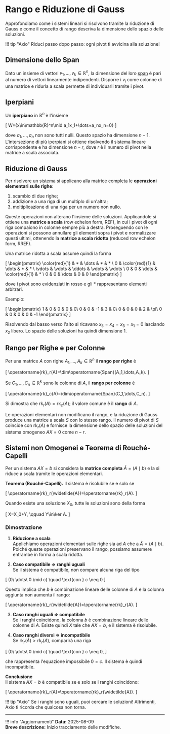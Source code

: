 # Rango e Riduzione di Gauss

Approfondiamo come i sistemi lineari si risolvono tramite la riduzione di Gauss e come il concetto di rango descriva la dimensione dello spazio delle soluzioni.

!!! tip "Axio"
    Riduci passo dopo passo: ogni pivot ti avvicina alla soluzione!

## Dimensione dello Span

Dato un insieme di vettori $v_1,\dots,v_k\in\mathbb{R}^n$, la dimensione del loro [span](../spazi-vettoriali/span.md) è pari al numero di vettori linearmente indipendenti. Disporre i $v_i$ come colonne di una matrice e ridurla a scala permette di individuarli tramite i pivot.

## Iperpiani

Un **iperpiano** in $\mathbb{R}^n$ è l'insieme

\[
W=\{x\in\mathbb{R}^n\mid a_1x_1+\dots+a_nx_n=0\}
\]

dove $a_1,\dots,a_n$ non sono tutti nulli. Questo spazio ha dimensione $n-1$. L'intersezione di più iperpiani si ottiene risolvendo il sistema lineare corrispondente e ha dimensione $n-r$, dove $r$ è il numero di pivot nella matrice a scala associata.

## Riduzione di Gauss

Per risolvere un sistema si applicano alla matrice completa le **operazioni elementari sulle righe**:

1. scambio di due righe;
2. addizione a una riga di un multiplo di un'altra;
3. moltiplicazione di una riga per un numero non nullo.

Queste operazioni non alterano l'insieme delle soluzioni. Applicandole si ottiene una **matrice a scala** (row echelon form, REF), in cui i pivot di ogni riga compaiono in colonne sempre più a destra. Proseguendo con le operazioni si possono annullare gli elementi sopra i pivot e normalizzare questi ultimi, ottenendo la **matrice a scala ridotta** (reduced row echelon form, RREF).

Una matrice ridotta a scala assume quindi la forma

\[
\begin{pmatrix}
\color{red}{1} & * & \dots & * & * \\
0 & \color{red}{1} & \dots & * & * \\
\vdots & \vdots & \ddots & \vdots & \vdots \\
0 & 0 & \dots & \color{red}{1} & * \\
0 & 0 & \dots & 0 & 0
\end{pmatrix}
\]

dove i pivot sono evidenziati in rosso e gli $*$ rappresentano elementi arbitrari.

Esempio:

\[
\begin{pmatrix}
1 & 0 & 0 & 0 & 0\\
0 & 0 & -1 & 3 & 0\\
0 & 0 & 0 & 2 & \pi\\
0 & 0 & 0 & 0 & -1
\end{pmatrix}
\]

Risolvendo dal basso verso l'alto si ricavano $x_5=x_4=x_3=x_1=0$ lasciando $x_2$ libero. Lo spazio delle soluzioni ha quindi dimensione $1$.

## Rango per Righe e per Colonne

Per una matrice $A$ con righe $A_1,\dots,A_k\in\mathbb{R}^n$ il **rango per righe** è

\[
\operatorname{rk}_r(A)=\dim\operatorname{Span}(A_1,\dots,A_k).
\]

Se $C_1,\dots,C_n\in\mathbb{R}^k$ sono le colonne di $A$, il **rango per colonne** è

\[
\operatorname{rk}_c(A)=\dim\operatorname{Span}(C_1,\dots,C_n).
\]

Si dimostra che $\operatorname{rk}_r(A)=\operatorname{rk}_c(A)$; il valore comune è il **rango** di $A$.

Le operazioni elementari non modificano il rango, e la riduzione di Gauss produce una matrice a scala $S$ con lo stesso rango. Il numero di pivot di $S$ coincide con $\operatorname{rk}_r(A)$ e fornisce la dimensione dello spazio delle soluzioni del sistema omogeneo $AX=0$ come $n-r$.

## Sistemi non Omogenei e Teorema di Rouché-Capelli

Per un sistema $AX=b$ si considera la **matrice completa** $\widetilde{A}=(A\mid b)$ e la si riduce a scala tramite le operazioni elementari.

**Teorema (Rouché‑Capelli).** Il sistema è risolubile se e solo se

\[
\operatorname{rk}_r(\widetilde{A})=\operatorname{rk}_r(A).
\]

Quando esiste una soluzione $X_0$, tutte le soluzioni sono della forma

\[
X=X_0+Y, \qquad Y\in\ker A.
\]

### Dimostrazione

1. **Riduzione a scala**  
   Applichiamo operazioni elementari sulle righe sia ad $A$ che a $\widetilde{A}=(A\mid b)$. Poiché queste operazioni preservano il rango, possiamo assumere entrambe in forma a scala ridotta.

2. **Caso compatibile ⇒ ranghi uguali**  
   Se il sistema è compatibile, non compare alcuna riga del tipo

\[
(0\ \dots\ 0 \mid c) \quad \text{con } c \neq 0
\]

   Questo implica che $b$ è combinazione lineare delle colonne di $A$ e la colonna aggiunta non aumenta il rango:

\[
\operatorname{rk}_r(\widetilde{A})=\operatorname{rk}_r(A).
\]

3. **Caso ranghi uguali ⇒ compatibile**  
   Se i ranghi coincidono, la colonna $b$ è combinazione lineare delle colonne di $A$. Esiste quindi $X$ tale che $AX=b$, e il sistema è risolubile.

4. **Caso ranghi diversi ⇒ incompatibile**  
   Se $\operatorname{rk}_r(\widetilde{A})>\operatorname{rk}_r(A)$, comparirà una riga

\[
(0\ \dots\ 0 \mid c) \quad \text{con } c \neq 0,
\]

   che rappresenta l'equazione impossibile $0=c$. Il sistema è quindi incompatibile.

**Conclusione**  
Il sistema $AX=b$ è compatibile se e solo se i ranghi coincidono:

\[
\operatorname{rk}_r(A)=\operatorname{rk}_r(\widetilde{A}).
\]

!!! tip "Axio"
    Se i ranghi sono uguali, puoi cercare le soluzioni! Altrimenti, Axio ti ricorda che qualcosa non torna.

---

!!! info "Aggiornamenti"
    **Data:** 2025-08-09  
    **Breve descrizione:** Inizio tracciamento delle modifiche.

